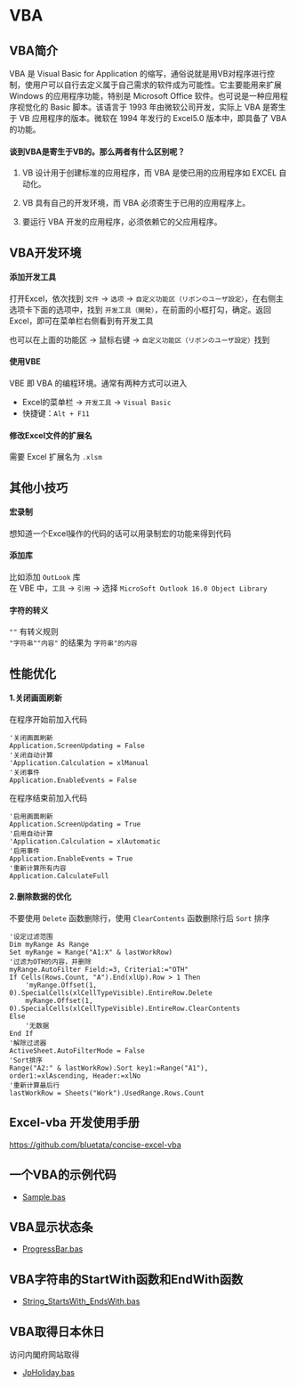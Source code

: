 # VBA

## VBA简介

VBA 是 Visual Basic for Application 的缩写，通俗说就是用VB对程序进行控制，使用户可以自行去定义属于自己需求的软件成为可能性。它主要能用来扩展 Windows 的应用程序功能，特别是 Microsoft Office 软件。也可说是一种应用程序视觉化的 Basic 脚本。该语言于 1993 年由微软公司开发，实际上 VBA 是寄生于 VB 应用程序的版本。微软在 1994 年发行的 Excel5.0 版本中，即具备了 VBA 的功能。

#### 谈到VBA是寄生于VB的。那么两者有什么区别呢？

1. VB 设计用于创建标准的应用程序，而 VBA 是使已用的应用程序如 EXCEL 自动化。

2. VB 具有自己的开发环境，而 VBA 必须寄生于已用的应用程序上。

3. 要运行 VBA 开发的应用程序，必须依赖它的父应用程序。

## VBA开发环境

#### 添加开发工具
打开Excel，依次找到 ``文件`` -> ``选项`` -> ``自定义功能区（リボンのユーザ設定）``，在右侧主选项卡下面的选项中，找到 ``开发工具（開発）``，在前面的小框打勾，确定。返回Excel，即可在菜单栏右侧看到有开发工具

也可以在上面的功能区 -> 鼠标右键 -> ``自定义功能区（リボンのユーザ設定）``找到

#### 使用VBE

VBE 即 VBA 的编程环境。通常有两种方式可以进入

- Excel的菜单栏 -> ``开发工具`` -> ``Visual Basic``
- 快捷键：``Alt + F11``

#### 修改Excel文件的扩展名
需要 Excel 扩展名为 ``.xlsm``

## 其他小技巧

#### 宏录制
想知道一个Excel操作的代码的话可以用录制宏的功能来得到代码

#### 添加库
比如添加 ``OutLook`` 库  
在 VBE 中，``工具`` -> ``引用`` -> 选择 ``MicroSoft Outlook 16.0 Object Library``

#### 字符的转义
``""`` 有转义规则  
``"字符串""内容"`` 的结果为 ``字符串"的内容``

## 性能优化

#### 1.关闭画面刷新
在程序开始前加入代码
```vba
'关闭画面刷新
Application.ScreenUpdating = False
'关闭自动计算
'Application.Calculation = xlManual
'关闭事件
Application.EnableEvents = False
```

在程序结束前加入代码
```vba
'启用画面刷新
Application.ScreenUpdating = True
'启用自动计算
'Application.Calculation = xlAutomatic
'启用事件
Application.EnableEvents = True
'重新计算所有内容
Application.CalculateFull
```

#### 2.删除数据的优化
不要使用 ``Delete`` 函数删除行，使用 ``ClearContents`` 函数删除行后 ``Sort`` 排序

```vba
'设定过滤范围
Dim myRange As Range
Set myRange = Range("A1:X" & lastWorkRow)
'过滤为OTH的内容，并删除
myRange.AutoFilter Field:=3, Criteria1:="OTH"
If Cells(Rows.Count, "A").End(xlUp).Row > 1 Then
    'myRange.Offset(1, 0).SpecialCells(xlCellTypeVisible).EntireRow.Delete
    myRange.Offset(1, 0).SpecialCells(xlCellTypeVisible).EntireRow.ClearContents
Else
    '无数据
End If
'解除过滤器
ActiveSheet.AutoFilterMode = False
'Sort排序
Range("A2:" & lastWorkRow).Sort key1:=Range("A1"), order1:=xlAscending, Header:=xlNo
'重新计算最后行
lastWorkRow = Sheets("Work").UsedRange.Rows.Count
```

## Excel-vba 开发使用手册
https://github.com/bluetata/concise-excel-vba

## 一个VBA的示例代码
 - [Sample.bas](./VBA/Sample.bas)

## VBA显示状态条

 - [ProgressBar.bas](./VBA/ProgressBar.bas)

## VBA字符串的StartWith函数和EndWith函数

 - [String_StartsWith_EndsWith.bas](./VBA/String_StartsWith_EndsWith.bas)

## VBA取得日本休日
访问内閣府网站取得

 - [JpHoliday.bas](./VBA/JpHoliday.bas)
